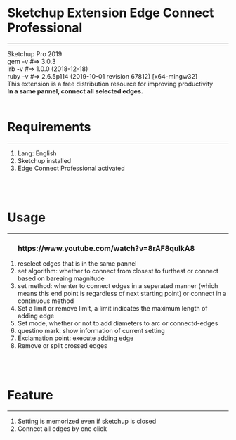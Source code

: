 <h1>Sketchup Extension Edge Connect Professional</h1>
<hr />
Sketchup Pro 2019<br />
gem -v #=> 3.0.3<br />
irb -v #=> 1.0.0 (2018-12-18)<br />
ruby -v #=> 2.6.5p114 (2019-10-01 revision 67812) [x64-mingw32]
<br />
This extension is a free distribution resource for improving productivity<br />
<b>In a same pannel, connect all selected edges. </b>
<br /><br />
<h1>Requirements</h1>
<hr />
<ol>
  <li>Lang: English</li>
  <li>Sketchup installed</li>
  <li>Edge Connect Professional activated</li>
</ol>
<br /><br />
<h1>Usage</h1>
<hr />
<ol>
  <h3>https://www.youtube.com/watch?v=8rAF8qulkA8</h3>
  <li>reselect edges that is in the same pannel</li>
  <li>set algorithm: whether to connect from closest to furthest or connect based on bareaing magnitude</li>
  <li>set method: whenter to connect edges in a seperated manner (which means this end point is regardless of next starting point) or connect in a continuous method</li>
  <li>Set a limit or remove limit, a limit indicates the maximum length of adding edge</li>
  <li>Set mode, whether or not to add diameters to arc or connectd-edges</li>
  <li>questino mark: show information of current setting</li>
  <li>Exclamation point: execute adding edge</li>
  <li>Remove or split crossed edges</li>
</ol>
<br /><br />
<h1>Feature</h1>
<hr />
<ol>
  <li>Setting is memorized even if sketchup is closed</li>
  <li>Connect all edges by one click</li>
</ol>
<br /><br />
